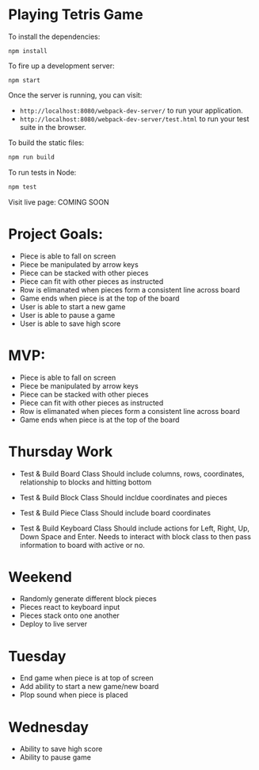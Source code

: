 # Playing Tetris Game 

To install the dependencies:

```
npm install
```

To fire up a development server:

```
npm start
```

Once the server is running, you can visit:

* `http://localhost:8080/webpack-dev-server/` to run your application.
* `http://localhost:8080/webpack-dev-server/test.html` to run your test suite in the browser.

To build the static files:

```js
npm run build
```


To run tests in Node:

```js
npm test
```

Visit live page:
COMING SOON

# Project Goals:
- Piece is able to fall on screen
- Piece be manipulated by arrow keys
- Piece can be stacked with other pieces
- Piece can fit with other pieces as instructed
- Row is elimanated when pieces form a consistent line across board
- Game ends when piece is at the top of the board
- User is able to start a new game
- User is able to pause a game
- User is able to save high score

# MVP:
- Piece is able to fall on screen
- Piece be manipulated by arrow keys
- Piece can be stacked with other pieces
- Piece can fit with other pieces as instructed
- Row is elimanated when pieces form a consistent line across board
- Game ends when piece is at the top of the board

# Thursday Work

- Test & Build Board Class
  Should include columns, rows, coordinates, relationship to blocks and hitting bottom

- Test & Build Block Class
  Should incldue coordinates and pieces

- Test & Build Piece Class
  Should include board coordinates 

- Test & Build Keyboard Class
  Should include actions for Left, Right, Up, Down Space and Enter. Needs to interact with block class to then pass information to board with active or no.

# Weekend  

- Randomly generate different block pieces 
- Pieces react to keyboard input
- Pieces stack onto one another
- Deploy to live server

# Tuesday 
- End game when piece is at top of screen
- Add ability to start a new game/new board 
- Plop sound when piece is placed

# Wednesday
- Ability to save high score
- Ability to pause game 


